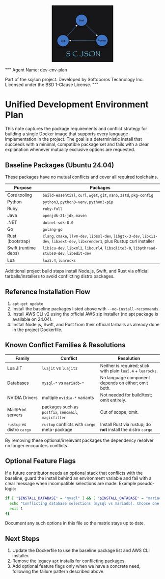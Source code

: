 <p align="center"><img src="../scjson.png" alt="scjson logo" width="200"/></p>

"""
Agent Name: dev-env-plan

Part of the scjson project.
Developed by Softoboros Technology Inc.
Licensed under the BSD 1-Clause License.
"""

# Unified Development Environment Plan

This note captures the package requirements and conflict strategy for building a
single Docker image that supports every language implementation in the project.
The goal is a deterministic install that succeeds with a minimal, compatible
package set and fails with a clear explanation whenever mutually exclusive
options are requested.

## Baseline Packages (Ubuntu 24.04)

These packages have no mutual conflicts and cover all required toolchains.

| Purpose            | Packages |
|--------------------|----------|
| Core tooling       | `build-essential`, `curl`, `wget`, `git`, `nano`, `zstd`, `pkg-config` |
| Python             | `python3`, `python3-venv`, `python3-pip` |
| Ruby               | `ruby-full` |
| Java               | `openjdk-21-jdk`, `maven` |
| .NET               | `dotnet-sdk-8.0` |
| Go                 | `golang-go` |
| Rust (bootstrap)   | `clang`, `cmake`, `llvm-dev`, `libssl-dev`, `libgtk-3-dev`, `libx11-dev`, `libxext-dev`, `libxrender1`, plus Rustup curl installer |
| Swift (runtime deps)| `libicu-dev`, `libxml2`, `libcurl4`, `libsqlite3-0`, `libpthread-stubs0-dev`, `libedit-dev` |
| Lua                | `lua5.4`, `luarocks` |

Additional project build steps install Node.js, Swift, and Rust via official
tarballs/installers to avoid conflicting distro packages.

## Reference Installation Flow

1. `apt-get update`
2. Install the baseline packages listed above with `--no-install-recommends`.
3. Install AWS CLI v2 using the official AWS zip installer (no apt package is
   available on 24.04).
4. Install Node.js, Swift, and Rust from their official tarballs as already done
   in the project Dockerfile.

## Known Conflict Families & Resolutions

| Family | Conflict | Resolution |
|--------|----------|------------|
| Lua JIT | `luajit` vs `luajit2` | Neither is required; stick with plain `lua5.4` + `luarocks`. |
| Databases | `mysql-*` vs `mariadb-*` | No language component depends on either; omit both. |
| NVIDIA Drivers | multiple `nvidia-*` variants | Not needed for build/test; omit entirely. |
| Mail/Print servers | packages such as `postfix`, `sendmail`, `magicfilter` | Out of scope; omit. |
| `rustup` vs distro `cargo` | `rustup` conflicts with `cargo` meta-package | Install Rust via rustup; do **not** install the distro `cargo`. |

By removing these optional/irrelevant packages the dependency resolver no
longer encounters conflicts.

## Optional Feature Flags

If a future contributor needs an optional stack that conflicts with the
baseline, guard the install behind an environment variable and fail with a clear
message when incompatible selections are made. Example pseudo-logic:

```bash
if [ "$INSTALL_DATABASE" = "mysql" ] && [ "$INSTALL_DATABASE" = "mariadb" ]; then
  echo "Conflicting database selections (mysql vs mariadb). Choose one." >&2
  exit 1
fi
```

Document any such options in this file so the matrix stays up to date.

## Next Steps

1. Update the Dockerfile to use the baseline package list and AWS CLI installer.
2. Remove the legacy `apt` installs for conflicting packages.
3. Add optional feature flags only when we have a concrete need, following the
   failure pattern described above.
